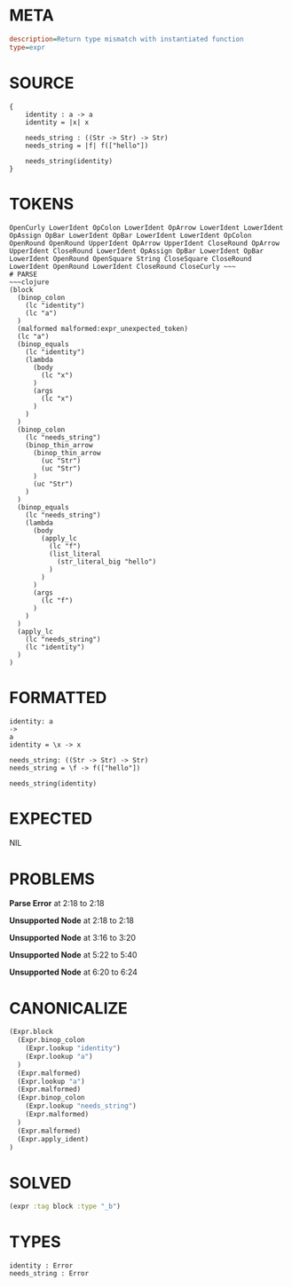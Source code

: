 # META
~~~ini
description=Return type mismatch with instantiated function
type=expr
~~~
# SOURCE
~~~roc
{
    identity : a -> a
    identity = |x| x

    needs_string : ((Str -> Str) -> Str)
    needs_string = |f| f(["hello"])

    needs_string(identity)
}
~~~
# TOKENS
~~~text
OpenCurly LowerIdent OpColon LowerIdent OpArrow LowerIdent LowerIdent OpAssign OpBar LowerIdent OpBar LowerIdent LowerIdent OpColon OpenRound OpenRound UpperIdent OpArrow UpperIdent CloseRound OpArrow UpperIdent CloseRound LowerIdent OpAssign OpBar LowerIdent OpBar LowerIdent OpenRound OpenSquare String CloseSquare CloseRound LowerIdent OpenRound LowerIdent CloseRound CloseCurly ~~~
# PARSE
~~~clojure
(block
  (binop_colon
    (lc "identity")
    (lc "a")
  )
  (malformed malformed:expr_unexpected_token)
  (lc "a")
  (binop_equals
    (lc "identity")
    (lambda
      (body
        (lc "x")
      )
      (args
        (lc "x")
      )
    )
  )
  (binop_colon
    (lc "needs_string")
    (binop_thin_arrow
      (binop_thin_arrow
        (uc "Str")
        (uc "Str")
      )
      (uc "Str")
    )
  )
  (binop_equals
    (lc "needs_string")
    (lambda
      (body
        (apply_lc
          (lc "f")
          (list_literal
            (str_literal_big "hello")
          )
        )
      )
      (args
        (lc "f")
      )
    )
  )
  (apply_lc
    (lc "needs_string")
    (lc "identity")
  )
)
~~~
# FORMATTED
~~~roc
identity: a
->
a
identity = \x -> x

needs_string: ((Str -> Str) -> Str)
needs_string = \f -> f(["hello"])

needs_string(identity)
~~~
# EXPECTED
NIL
# PROBLEMS
**Parse Error**
at 2:18 to 2:18

**Unsupported Node**
at 2:18 to 2:18

**Unsupported Node**
at 3:16 to 3:20

**Unsupported Node**
at 5:22 to 5:40

**Unsupported Node**
at 6:20 to 6:24

# CANONICALIZE
~~~clojure
(Expr.block
  (Expr.binop_colon
    (Expr.lookup "identity")
    (Expr.lookup "a")
  )
  (Expr.malformed)
  (Expr.lookup "a")
  (Expr.malformed)
  (Expr.binop_colon
    (Expr.lookup "needs_string")
    (Expr.malformed)
  )
  (Expr.malformed)
  (Expr.apply_ident)
)
~~~
# SOLVED
~~~clojure
(expr :tag block :type "_b")
~~~
# TYPES
~~~roc
identity : Error
needs_string : Error
~~~
